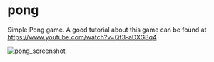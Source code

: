# pong
Simple Pong game. A good tutorial about this game can be found at https://www.youtube.com/watch?v=Qf3-aDXG8q4


![pong_screenshot](https://user-images.githubusercontent.com/50113423/138450840-5fc66434-6e24-4cb1-9964-7abd7ee91d69.png)
